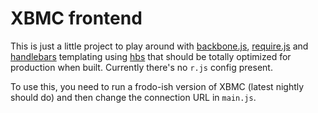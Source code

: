 # XBMC frontend
This is just a little project to play around with [backbone.js](https://backbonejs.org), [require.js](https://requirejs.org) and [handlebars](https://handlebarsjs.com) templating using [hbs](https://github.com/SlexAxton/require-handlebars-plugin) that should be totally optimized for production when built. Currently there's no `r.js` config present.

To use this, you need to run a frodo-ish version of XBMC (latest nightly should do) and then change the connection URL in `main.js`.
